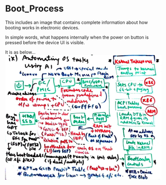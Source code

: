 # Boot_Process

This includes an image that contains complete information about how booting works in electronic devices.

In simple words, what happens internally when the power on button is pressed before the device UI is visible.

It is as below...
![Booting](/Boot_Process_Internal.jpg)